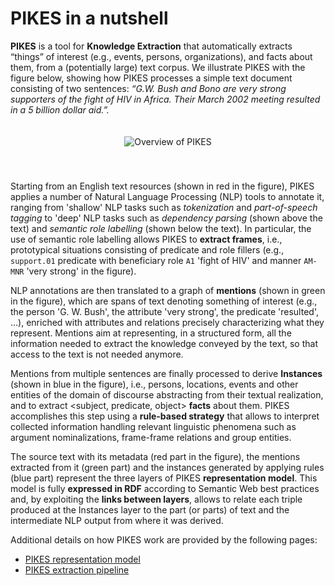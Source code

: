 PIKES in a nutshell
===

**PIKES** is a tool for **Knowledge Extraction** that automatically extracts “things” of interest (e.g., events, persons, organizations), and facts about them, from a (potentially large) text corpus.
We illustrate PIKES with the figure below, showing how PIKES processes a simple text document consisting of two sentences: *“G.W. Bush and Bono are very strong supporters of the fight of HIV in Africa. Their March 2002 meeting resulted in a 5 billion dollar aid.”.*

<div style="text-align: center; padding-top: 20px; padding-bottom: 40px">
<img src="images/overview.png" alt="Overview of PIKES"/>
</div>

Starting from an English text resources (shown in red in the figure), PIKES applies a number of Natural Language Processing (NLP) tools to annotate it, ranging from 'shallow' NLP tasks such as *tokenization* and *part-of-speech tagging* to 'deep' NLP tasks such as *dependency parsing* (shown above the text) and *semantic role labelling* (shown below the text).
In particular, the use of semantic role labelling allows PIKES to **extract frames**, i.e., prototypical situations consisting of predicate and role fillers (e.g., `support.01` predicate with beneficiary role `A1` 'fight of HIV' and manner `AM-MNR` 'very strong' in the figure).

NLP annotations are then translated to a graph of **mentions** (shown in green in the figure), which are spans of text denoting something of interest (e.g., the person 'G. W. Bush', the attribute 'very strong', the predicate 'resulted', ...), enriched with attributes and relations precisely characterizing what they represent. Mentions aim at representing, in a structured form, all the information needed to extract the knowledge conveyed by the text, so that access to the text is not needed anymore.

Mentions from multiple sentences are finally processed to derive **Instances** (shown in blue in the figure), i.e., persons, locations, events and other entities of the domain of discourse abstracting from their textual realization, and to extract <subject, predicate, object> **facts** about them. PIKES accomplishes this step using a **rule-based strategy** that allows to interpret collected information handling relevant linguistic phenomena such as argument nominalizations, frame-frame relations and group entities.

The source text with its metadata (red part in the figure), the mentions extracted from it (green part) and the instances generated by applying rules (blue part) represent the three layers of PIKES **representation model**. This model is fully **expressed in RDF** according to Semantic Web best practices and, by exploiting the **links between layers**, allows to relate each triple produced at the Instances layer to the part (or parts) of text and the intermediate NLP output from where it was derived.

Additional details on how PIKES work are provided by the following pages:

  * [PIKES representation model](model.html)
  * [PIKES extraction pipeline](pipeline.html)

